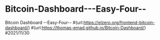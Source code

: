 # Bitcoin-Dashboard---Easy-Four--
Bitcoin Dashboard --Easy-Four--
  #(url:https://elzero.org/frontend-bitcoin-dashboard/)
  #(url:https://thomas-emad.github.io/Bitcoin-Dashboard/)
#2021/11/30
